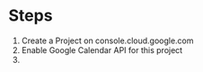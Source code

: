 # Steps

1. Create a Project on console.cloud.google.com
2. Enable Google Calendar API for this project
3. 